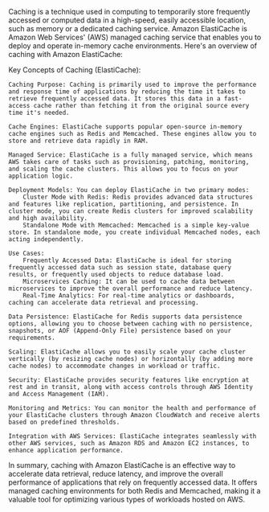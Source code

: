 


Caching is a technique used in computing to temporarily store frequently accessed or computed data in a high-speed, easily accessible location, such as memory or a dedicated caching service. Amazon ElastiCache is Amazon Web Services' (AWS) managed caching service that enables you to deploy and operate in-memory cache environments. Here's an overview of caching with Amazon ElastiCache:

Key Concepts of Caching (ElastiCache):

    Caching Purpose: Caching is primarily used to improve the performance and response time of applications by reducing the time it takes to retrieve frequently accessed data. It stores this data in a fast-access cache rather than fetching it from the original source every time it's needed.

    Cache Engines: ElastiCache supports popular open-source in-memory cache engines such as Redis and Memcached. These engines allow you to store and retrieve data rapidly in RAM.

    Managed Service: ElastiCache is a fully managed service, which means AWS takes care of tasks such as provisioning, patching, monitoring, and scaling the cache clusters. This allows you to focus on your application logic.

    Deployment Models: You can deploy ElastiCache in two primary modes:
        Cluster Mode with Redis: Redis provides advanced data structures and features like replication, partitioning, and persistence. In cluster mode, you can create Redis clusters for improved scalability and high availability.
        Standalone Mode with Memcached: Memcached is a simple key-value store. In standalone mode, you create individual Memcached nodes, each acting independently.

    Use Cases:
        Frequently Accessed Data: ElastiCache is ideal for storing frequently accessed data such as session state, database query results, or frequently used objects to reduce database load.
        Microservices Caching: It can be used to cache data between microservices to improve the overall performance and reduce latency.
        Real-Time Analytics: For real-time analytics or dashboards, caching can accelerate data retrieval and processing.

    Data Persistence: ElastiCache for Redis supports data persistence options, allowing you to choose between caching with no persistence, snapshots, or AOF (Append-Only File) persistence based on your requirements.

    Scaling: ElastiCache allows you to easily scale your cache cluster vertically (by resizing cache nodes) or horizontally (by adding more cache nodes) to accommodate changes in workload or traffic.

    Security: ElastiCache provides security features like encryption at rest and in transit, along with access controls through AWS Identity and Access Management (IAM).

    Monitoring and Metrics: You can monitor the health and performance of your ElastiCache clusters through Amazon CloudWatch and receive alerts based on predefined thresholds.

    Integration with AWS Services: ElastiCache integrates seamlessly with other AWS services, such as Amazon RDS and Amazon EC2 instances, to enhance application performance.

In summary, caching with Amazon ElastiCache is an effective way to accelerate data retrieval, reduce latency, and improve the overall performance of applications that rely on frequently accessed data. It offers managed caching environments for both Redis and Memcached, making it a valuable tool for optimizing various types of workloads hosted on AWS.